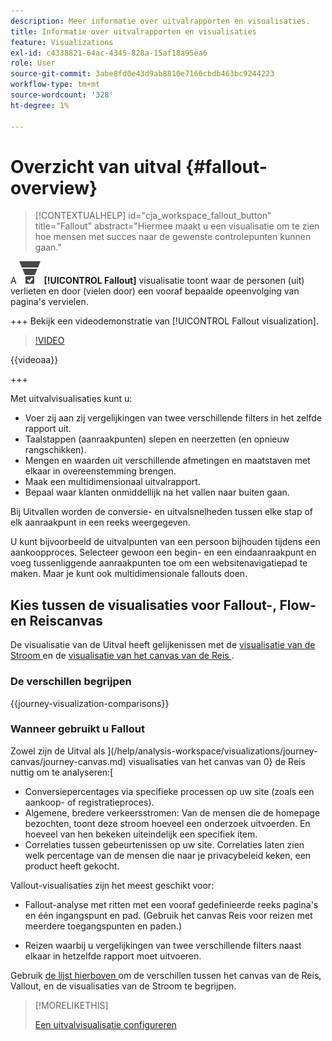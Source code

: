 ```yaml
---
description: Meer informatie over uitvalrapporten en visualisaties.
title: Informatie over uitvalrapporten en visualisaties
feature: Visualizations
exl-id: c4338821-64ac-4345-828a-15af18a95ea6
role: User
source-git-commit: 3abe8fd0e43d9ab8810e7166cbdb463bc9244223
workflow-type: tm+mt
source-wordcount: '328'
ht-degree: 1%

---
```


# Overzicht van uitval {#fallout-overview}

<!-- markdownlint-disable MD034 -->

>[!CONTEXTUALHELP]
>id="cja_workspace_fallout_button"
>title="Fallout"
>abstract="Hiermee maakt u een visualisatie om te zien hoe mensen met succes naar de gewenste controlepunten kunnen gaan."

<!-- markdownlint-enable MD034 -->


A ![ ConversionFunnel ](/help/assets/icons/ConversionFunnel.svg) **[!UICONTROL Fallout]** visualisatie toont waar de personen (uit) verlieten en door (vielen door) een vooraf bepaalde opeenvolging van pagina&#39;s vervielen.

+++ Bekijk een videodemonstratie van [!UICONTROL Fallout visualization].

>[!VIDEO](https://video.tv.adobe.com/v/345883/?quality=12)

{{videoaa}}

+++

Met uitvalvisualisaties kunt u:

* Voer zij aan zij vergelijkingen van twee verschillende filters in het zelfde rapport uit.
* Taalstappen (aanraakpunten) slepen en neerzetten (en opnieuw rangschikken).
* Mengen en waarden uit verschillende afmetingen en maatstaven met elkaar in overeenstemming brengen.
* Maak een multidimensionaal uitvalrapport.
* Bepaal waar klanten onmiddellijk na het vallen naar buiten gaan.

Bij Uitvallen worden de conversie- en uitvalsnelheden tussen elke stap of elk aanraakpunt in een reeks weergegeven.

U kunt bijvoorbeeld de uitvalpunten van een persoon bijhouden tijdens een aankoopproces. Selecteer gewoon een begin- en een eindaanraakpunt en voeg tussenliggende aanraakpunten toe om een websitenavigatiepad te maken. Maar je kunt ook multidimensionale fallouts doen.

## Kies tussen de visualisaties voor Fallout-, Flow- en Reiscanvas

De visualisatie van de Uitval heeft gelijkenissen met de [ visualisatie van de Stroom ](/help/analysis-workspace/visualizations/c-flow/flow.md) en de [ visualisatie van het canvas van de Reis ](/help/analysis-workspace/visualizations/journey-canvas/journey-canvas.md).

### De verschillen begrijpen

<!-- Information in this snippet is shared between Journey canvas, Fallout, and Flow visualization docs -->

{{journey-visualization-comparisons}}

### Wanneer gebruikt u Fallout

Zowel zijn de Uitval als ](/help/analysis-workspace/visualizations/journey-canvas/journey-canvas.md) visualisaties van het canvas van 0} de Reis nuttig om te analyseren:[

* Conversiepercentages via specifieke processen op uw site (zoals een aankoop- of registratieproces).
* Algemene, bredere verkeersstromen: Van de mensen die de homepage bezochten, toont deze stroom hoeveel een onderzoek uitvoerden. En hoeveel van hen bekeken uiteindelijk een specifiek item.
* Correlaties tussen gebeurtenissen op uw site. Correlaties laten zien welk percentage van de mensen die naar je privacybeleid keken, een product heeft gekocht.

Vallout-visualisaties zijn het meest geschikt voor:

* Fallout-analyse met ritten met een vooraf gedefinieerde reeks pagina&#39;s en één ingangspunt en pad. (Gebruik het canvas Reis voor reizen met meerdere toegangspunten en paden.)

* Reizen waarbij u vergelijkingen van twee verschillende filters naast elkaar in hetzelfde rapport moet uitvoeren.

Gebruik [ de lijst hierboven ](#understand-the-differences) om de verschillen tussen het canvas van de Reis, Vallout, en de visualisaties van de Stroom te begrijpen.

>[!MORELIKETHIS]
>
>[Een uitvalvisualisatie configureren](configuring-fallout.md)



